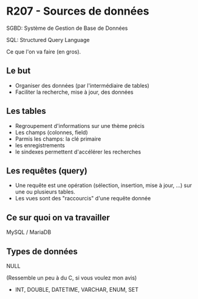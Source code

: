 # R207 - Sources de données

SGBD: Système de Gestion de Base de Données

SQL: Structured Query Language

Ce que l'on va faire (en gros).

## Le but

- Organiser des données (par l'intermédiaire de tables)
- Faciliter la recherche, mise à jour, des données


## Les tables

- Regroupement d'informations sur une thème précis
- Les champs (colonnes, field)
- Parmis les champs: la clé primaire
- les enregistrements
- le sindexes permettent d'accélérer les recherches


## Les requêtes (query)

- Une requête est une opération (sélection, insertion, mise à jour, ...) sur une ou plusieurs tables.
- Les vues sont des "raccourcis" d'une requête donnée

## Ce sur quoi on va travailler

MySQL / MariaDB

## Types de données

NULL

(Ressemble un peu à du C, si vous voulez mon avis)

- INT, DOUBLE, DATETIME, VARCHAR, ENUM, SET


